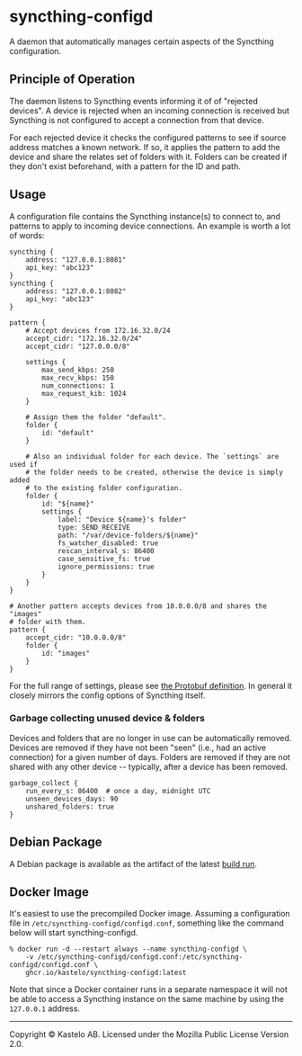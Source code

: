 # syncthing-configd

A daemon that automatically manages certain aspects of the Syncthing
configuration.

## Principle of Operation

The daemon listens to Syncthing events informing it of of "rejected
devices". A device is rejected when an incoming connection is received but
Syncthing is not configured to accept a connection from that device.

For each rejected device it checks the configured patterns to see if source
address matches a known network. If so, it applies the pattern to add the
device and share the relates set of folders with it. Folders can be created
if they don't exist beforehand, with a pattern for the ID and path.

## Usage

A configuration file contains the Syncthing instance(s) to connect to, and
patterns to apply to incoming device connections. An example is worth a lot
of words:

```
syncthing {
    address: "127.0.0.1:8081"
    api_key: "abc123"
}
syncthing {
    address: "127.0.0.1:8082"
    api_key: "abc123"
}

pattern {
    # Accept devices from 172.16.32.0/24
    accept_cidr: "172.16.32.0/24"
    accept_cidr: "127.0.0.0/8"

    settings {
        max_send_kbps: 250
        max_recv_kbps: 150
        num_connections: 1
        max_request_kib: 1024
    }

    # Assign them the folder "default".
    folder {
        id: "default"
    }

    # Also an individual folder for each device. The `settings` are used if
    # the folder needs to be created, otherwise the device is simply added
    # to the existing folder configuration.
    folder {
        id: "${name}"
        settings {
            label: "Device ${name}'s folder"
            type: SEND_RECEIVE
            path: "/var/device-folders/${name}"
            fs_watcher_disabled: true
            rescan_interval_s: 86400
            case_sensitive_fs: true
            ignore_permissions: true
        }
    }
}

# Another pattern accepts devices from 10.0.0.0/8 and shares the "images"
# folder with them.
pattern {
    accept_cidr: "10.0.0.0/8"
    folder {
        id: "images"
    }
}
```

For the full range of settings, please see [the Protobuf
definition](https://github.com/kastelo/syncthing-configd/blob/main/proto/config.proto).
In general it closely mirrors the config options of Syncthing itself.

### Garbage collecting unused device & folders

Devices and folders that are no longer in use can be automatically removed.
Devices are removed if they have not been "seen" (i.e., had an active
connection) for a given number of days. Folders are removed if they are not
shared with any other device -- typically, after a device has been removed.

```
garbage_collect {
    run_every_s: 86400  # once a day, midnight UTC
    unseen_devices_days: 90
    unshared_folders: true
}
```

## Debian Package

A Debian package is available as the artifact of the latest [build
run](https://github.com/kastelo/syncthing-configd/actions/workflows/build.yml).

## Docker Image

It's easiest to use the precompiled Docker image. Assuming a configuration file in
`/etc/syncthing-configd/configd.conf`, something like the command below
will start syncthing-configd.

```
% docker run -d --restart always --name syncthing-configd \
    -v /etc/syncthing-configd/configd.conf:/etc/syncthing-configd/configd.conf \
    ghcr.io/kastelo/syncthing-configd:latest
```

Note that since a Docker container runs in a separate namespace it will not
be able to access a Syncthing instance on the same machine by using the
`127.0.0.1` address.

---

Copyright &copy; Kastelo AB. Licensed under the Mozilla Public License
Version 2.0.